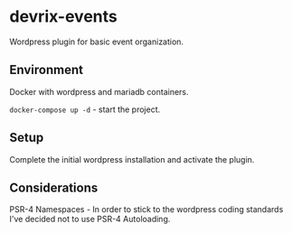 # devrix-events
Wordpress plugin for basic event organization.

## Environment

Docker with wordpress and mariadb containers.

`docker-compose up -d` - start the project.

## Setup

Complete the initial wordpress installation and activate the plugin.

## Considerations

PSR-4 Namespaces - In order to stick to the wordpress coding standards I've decided not to use PSR-4 Autoloading.